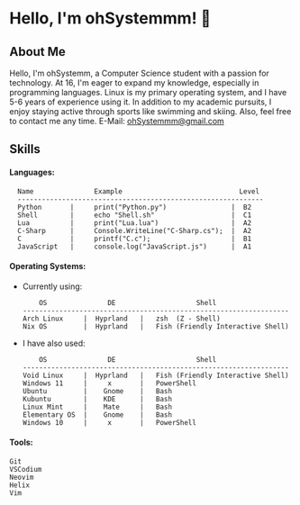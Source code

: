 # Hello, I'm ohSystemmm!  👋


## About Me
Hello, 
I'm ohSystemm, a Computer Science student with a passion for technology. At 16, I'm eager to expand my knowledge, especially in programming languages. Linux is my primary operating system, and I have 5-6 years of experience using it. In addition to my academic pursuits, I enjoy staying active through sports like swimming and skiing. Also, feel free to contact me any time. 
E-Mail: ohSystemmm@gmail.com

## Skills
#### Languages:
```
  Name               Example                             Level 
  -------------------------------------------------------------
  Python       |     print("Python.py")                |  B2
  Shell        |     echo "Shell.sh"                   |  C1
  Lua          |     print("Lua.lua")                  |  A2
  C-Sharp      |     Console.WriteLine("C-Sharp.cs");  |  A2
  C            |     printf("C.c");                    |  B1
  JavaScript   |     console.log("JavaScript.js")      |  A1
```

#### Operating Systems:
- Currently using:
  ``` 
      OS               DE                    Shell
  ------------------------------------------------------------------
  Arch Linux     |  Hyprland   |   zsh  (Z - Shell)
  Nix OS         |  Hyprland   |   Fish (Friendly Interactive Shell)
  ```
- I have also used:
  ``` 
      OS               DE                    Shell
  ------------------------------------------------------------------
  Void Linux     |  Hyprland   |   Fish (Friendly Interactive Shell)
  Windows 11     |     x       |   PowerShell
  Ubuntu         |    Gnome    |   Bash
  Kubuntu        |    KDE      |   Bash
  Linux Mint     |    Mate     |   Bash
  Elementary OS  |    Gnome    |   Bash
  Windows 10     |     x       |   PowerShell
  ``` 

#### Tools:
  ``` 
  Git
  VSCodium
  Neovim
  Helix
  Vim
  ``` 
